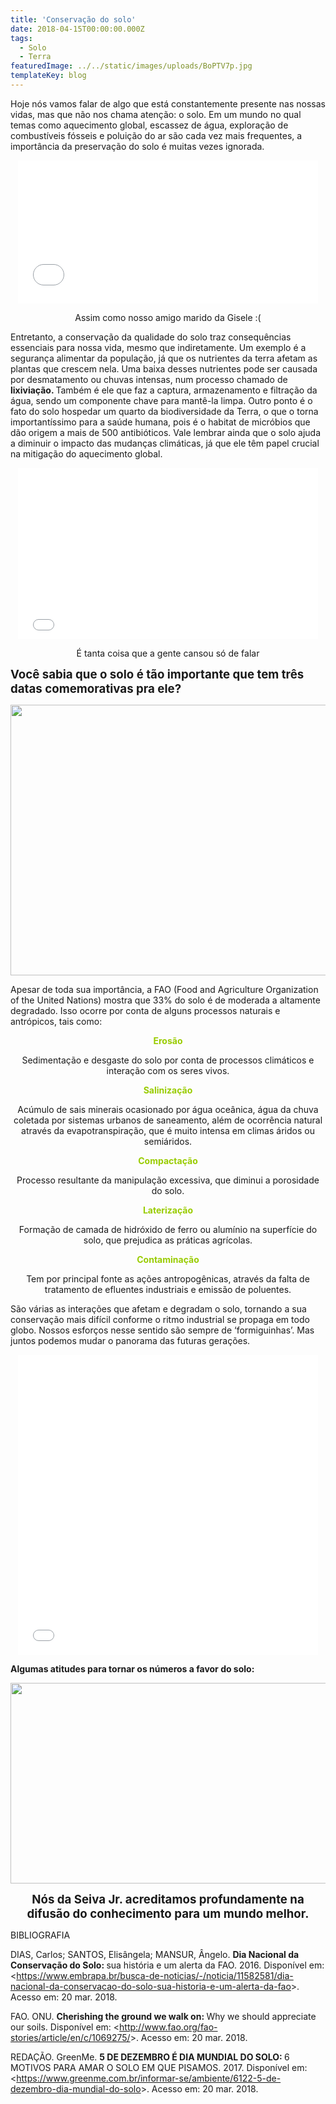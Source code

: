 ```yaml
---
title: 'Conservação do solo'
date: 2018-04-15T00:00:00.000Z
tags:
  - Solo
  - Terra
featuredImage: ../../static/images/uploads/BoPTV7p.jpg
templateKey: blog
---
```


<span style="font-weight: 400;">Hoje nós vamos falar de algo que está constantemente presente nas nossas vidas, mas que não nos chama atenção: o solo. Em um mundo no qual temas como aquecimento global, escassez de água, exploração de combustíveis fósseis e poluição do ar são cada vez mais frequentes, a importância da preservação do solo é muitas vezes ignorada.</span>

<p style="text-align: center;"><iframe src="//giphy.com/embed/26gR0hw5iIHUClqcU" width="480" height="229" frameborder="0"></iframe></p>
<p style="text-align: center;"><span style="font-weight: 400;">Assim como nosso amigo marido da Gisele :(</span></p>

<span style="font-weight: 400;">Entretanto, a conservação da qualidade do solo traz consequências essenciais para nossa vida, mesmo que indiretamente. Um exemplo é a segurança alimentar da população, já que os nutrientes da terra afetam as plantas que crescem nela. Uma baixa desses nutrientes pode ser causada por desmatamento ou chuvas intensas, num processo chamado de </span><b>lixiviação. </b><span style="font-weight: 400;">Também é ele que faz a captura, armazenamento e filtração da água, sendo um componente chave para mantê-la limpa. </span>
<span style="font-weight: 400;">Outro ponto é o fato do solo hospedar um quarto da biodiversidade da Terra, o que o torna importantíssimo para a saúde humana, pois é o habitat de micróbios que dão origem a mais de 500 antibióticos. Vale lembrar ainda que o solo ajuda a diminuir o impacto das mudanças climáticas, já que ele têm papel crucial na mitigação do aquecimento global.</span>

<p style="text-align: center;"><iframe src="//giphy.com/embed/KR9OgQyWAwIIE" width="480" height="274" frameborder="0"></iframe></p>
<p style="text-align: center;"><span style="font-weight: 400;">É tanta coisa que a gente cansou só de falar</span></p>

<span style="font-size: 14pt;"><b>Você sabia que o solo é tão importante que tem três datas comemorativas pra ele</b><b>?</b></span>

<p style="text-align: center;"><img class="alignnone wp-image-642 " src="https://i.imgur.com/s4KoQP0.png" alt="" width="518" height="433" /></p>

<span style="font-weight: 400;">Apesar de toda sua importância, a FAO (Food and Agriculture Organization of the United Nations) mostra que 33% do solo é de moderada a altamente degradado. Isso ocorre por conta de alguns processos naturais e antrópicos, tais como:</span>

<p style="text-align: center;"><span style="color: #99cc00;"><b>Erosão</b></span></p>
<p style="text-align: center;"><span style="font-weight: 400;">Sedimentação e desgaste do solo por conta de processos climáticos e interação com os seres vivos.</span></p>
<p style="text-align: center;"><span style="color: #99cc00;"><b>Salinização</b></span></p>
<p style="text-align: center;"><span style="font-weight: 400;">Acúmulo de sais minerais ocasionado por</span> <span style="font-weight: 400;">água oceânica, água da chuva coletada por sistemas urbanos de saneamento, além de ocorrência natural através da evapotranspiração, que é muito intensa em climas áridos ou semiáridos.</span></p>
<p style="text-align: center;"><span style="color: #99cc00;"><b>Compactação</b></span></p>
<p style="text-align: center;"><span style="font-weight: 400;">Processo resultante da manipulação excessiva, que diminui a porosidade do solo.</span></p>
<p style="text-align: center;"><span style="color: #99cc00;"><b>Laterização</b></span></p>
<p style="text-align: center;"><span style="font-weight: 400;">Formação de camada de hidróxido de ferro ou alumínio na superfície do solo, que prejudica as práticas agrícolas. </span></p>
<p style="text-align: center;"><span style="color: #99cc00;"><b>Contaminação</b></span></p>
<p style="text-align: center;"><span style="font-weight: 400;">Tem por principal fonte as ações antropogênicas, através da falta de tratamento de efluentes industriais e emissão de poluentes. </span></p>
<p style="text-align: left;"><span style="font-weight: 400;">São várias as interações que afetam e degradam o solo, tornando a sua conservação mais difícil conforme o ritmo industrial se propaga em todo globo. Nossos esforços nesse sentido são sempre de ‘formiguinhas’. Mas juntos podemos mudar o panorama das futuras gerações.</span></p>

<p style="text-align: center;"><iframe src="//giphy.com/embed/l3q2Wl7Wpz09Z5hfi" width="480" height="480" frameborder="0"></iframe></p>

<b>Algumas atitudes para tornar os números a favor do solo:</b>

<img class=" wp-image-643 aligncenter" src="https://i.imgur.com/gARFLkl.png" alt="" width="537" height="321" />

<p style="text-align: center;"><span style="font-size: 14pt;"><b>Nós da Seiva Jr. acreditamos profundamente na difusão do conhecimento para um mundo melhor.</b></span></p>

<span style="font-weight: 400;">BIBLIOGRAFIA</span>

<span style="font-weight: 400;">DIAS, Carlos; SANTOS, Elisângela; MANSUR, Ângelo. </span><b>Dia Nacional da Conservação do Solo: </b><span style="font-weight: 400;">sua história e um alerta da FAO. 2016. Disponível em: &lt;https://www.embrapa.br/busca-de-noticias/-/noticia/11582581/dia-nacional-da-conservacao-do-solo-sua-historia-e-um-alerta-da-fao&gt;. Acesso em: 20 mar. 2018.</span>

<span style="font-weight: 400;">FAO. ONU. </span><b>Cherishing the ground we walk on: </b><span style="font-weight: 400;">Why we should appreciate our soils. Disponível em: &lt;http://www.fao.org/fao-stories/article/en/c/1069275/&gt;. Acesso em: 20 mar. 2018.</span>

<span style="font-weight: 400;">REDAÇÃO. GreenMe. </span><b>5 DE DEZEMBRO É DIA MUNDIAL DO SOLO: </b><span style="font-weight: 400;">6 MOTIVOS PARA AMAR O SOLO EM QUE PISAMOS. 2017. Disponível em: &lt;https://www.greenme.com.br/informar-se/ambiente/6122-5-de-dezembro-dia-mundial-do-solo&gt;. Acesso em: 20 mar. 2018.</span>
